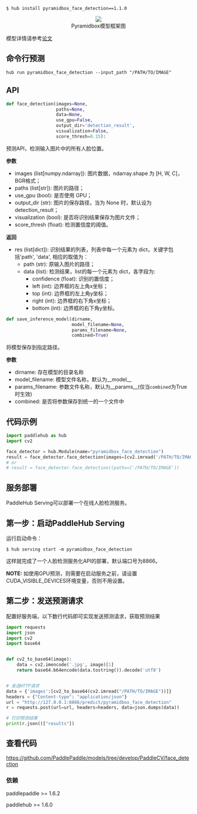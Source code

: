 ```shell
$ hub install pyramidbox_face_detection==1.1.0
```

<p align="center">
<img src="https://bj.bcebos.com/paddlehub/paddlehub-img/pyramidbox_face_detection_network.png" hspace='10'/> <br />
Pyramidbox模型框架图
</p>


模型详情请参考[论文](https://arxiv.org/pdf/1803.07737.pdf)

## 命令行预测

```
hub run pyramidbox_face_detection --input_path "/PATH/TO/IMAGE"
```

## API

```python
def face_detection(images=None,  
                   paths=None,  
                   data=None,
                   use_gpu=False,  
                   output_dir='detection_result',  
                   visualization=False,  
                   score_thresh=0.15):
```

预测API，检测输入图片中的所有人脸位置。

**参数**

* images (list\[numpy.ndarray\]): 图片数据，ndarray.shape 为 \[H, W, C\]，BGR格式；
* paths (list\[str\]): 图片的路径；
* use\_gpu (bool): 是否使用 GPU；
* output\_dir (str): 图片的保存路径，当为 None 时，默认设为 detection\_result；
* visualization (bool): 是否将识别结果保存为图片文件；
* score\_thresh (float): 检测置信度的阈值。

**返回**

* res (list\[dict\]): 识别结果的列表，列表中每一个元素为 dict，关键字包括'path', 'data', 相应的取值为：
  * path (str): 原输入图片的路径；
  * data (list): 检测结果，list的每一个元素为 dict，各字段为:
      * confidence (float): 识别的置信度；
      * left (int): 边界框的左上角x坐标；
      * top (int): 边界框的左上角y坐标；
      * right (int): 边界框的右下角x坐标；
      * bottom (int): 边界框的右下角y坐标。

```python
def save_inference_model(dirname,
                         model_filename=None,
                         params_filename=None,
                         combined=True)
```

将模型保存到指定路径。

**参数**

* dirname: 存在模型的目录名称
* model\_filename: 模型文件名称，默认为\_\_model\_\_
* params\_filename: 参数文件名称，默认为\_\_params\_\_(仅当`combined`为True时生效)
* combined: 是否将参数保存到统一的一个文件中

## 代码示例

```python
import paddlehub as hub
import cv2

face_detector = hub.Module(name="pyramidbox_face_detection")
result = face_detector.face_detection(images=[cv2.imread('/PATH/TO/IMAGE')])
# or
# result = face_detector.face_detection((paths=['/PATH/TO/IMAGE'])
```

## 服务部署

PaddleHub Serving可以部署一个在线人脸检测服务。

## 第一步：启动PaddleHub Serving

运行启动命令：
```shell
$ hub serving start -m pyramidbox_face_detection
```

这样就完成了一个人脸检测服务化API的部署，默认端口号为8866。

**NOTE:** 如使用GPU预测，则需要在启动服务之前，请设置CUDA\_VISIBLE\_DEVICES环境变量，否则不用设置。

## 第二步：发送预测请求

配置好服务端，以下数行代码即可实现发送预测请求，获取预测结果

```python
import requests
import json
import cv2
import base64


def cv2_to_base64(image):
    data = cv2.imencode('.jpg', image)[1]
    return base64.b64encode(data.tostring()).decode('utf8')


# 发送HTTP请求
data = {'images':[cv2_to_base64(cv2.imread("/PATH/TO/IMAGE"))]}
headers = {"Content-type": "application/json"}
url = "http://127.0.0.1:8866/predict/pyramidbox_face_detection"
r = requests.post(url=url, headers=headers, data=json.dumps(data))

# 打印预测结果
print(r.json()["results"])
```

##   查看代码

https://github.com/PaddlePaddle/models/tree/develop/PaddleCV/face_detection

### 依赖

paddlepaddle >= 1.6.2

paddlehub >= 1.6.0
